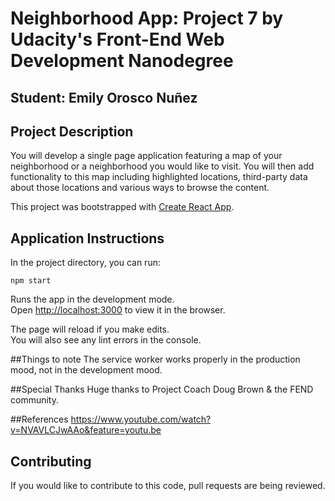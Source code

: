 # Neighborhood App: Project 7 by Udacity's Front-End Web Development Nanodegree
## Student: Emily Orosco Nuñez



## Project Description

You will develop a single page application featuring a map of your neighborhood or a neighborhood you would like to visit. You will then add functionality to this map including highlighted locations, third-party data about those locations and various ways to browse the content.

This project was bootstrapped with [Create React App](https://github.com/facebook/create-react-app).

## Application Instructions
In the project directory, you can run:

`npm start`

Runs the app in the development mode.<br>
Open [http://localhost:3000](http://localhost:3000) to view it in the browser.

The page will reload if you make edits.<br>
You will also see any lint errors in the console.

##Things to note
The service worker works properly in the production mood, not in the development mood.

##Special Thanks
Huge thanks to Project Coach Doug Brown & the FEND community. 

##References
https://www.youtube.com/watch?v=NVAVLCJwAAo&feature=youtu.be

## Contributing

If you would like to contribute to this code, pull requests are being reviewed. 